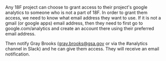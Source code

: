 Any 18F project can choose to grant access to their project's google analytics to someone who is not a part of 18F.  In order to grant them access, we need to know what email address they want to use.  If it is not a gmail (or google apps) email address, then they need to first go to google.com/analytics and create an account there using their preferred email address.  

Then notify Gray Brooks (gray.brooks@gsa.gov or via the #analytics channel in Slack) and he can give them access.  They will receive an email notification.  
